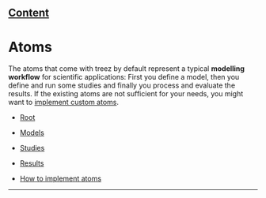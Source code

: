 [Content](../README.md)
----

# Atoms

The atoms that come with treez by default represent a typical **modelling workflow** for scientific applications: 
First you define a model, then you define and run some studies and finally you process and evaluate the results. If the
existing atoms are not sufficient for your needs, you might want to [implement custom atoms](./atoms/howToImplementAtoms.md). 

* [Root](./atoms/root.md)
* [Models](./atoms/model/models.md)
* [Studies](./atoms/study/studies.md)
* [Results](./atoms/result/results.md)

* [How to implement atoms](./atoms/howToImplementAtoms.md)

----

